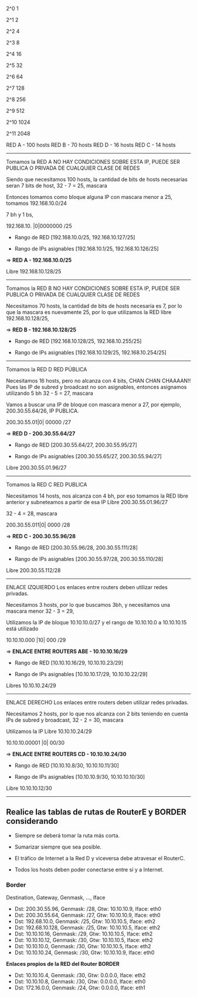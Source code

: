 2^0 1

2^1 2

2^2 4

2^3 8

2^4 16

2^5 32

2^6 64

2^7 128

2^8 256

2^9 512

2^10 1024

2^11 2048

RED A - 100 hosts
RED B - 70 hosts
RED D - 16 hosts
RED C - 14 hosts

* * *

Tomamos la RED A
NO HAY CONDICIONES SOBRE ESTA IP, PUEDE SER PUBLICA O PRIVADA DE CUALQUIER CLASE DE REDES

Siendo que necesitamos 100 hosts, la cantidad de bits de hosts necesarias seran 7 bits de host,
32 - 7 = 25, mascara

Entonces tomamos como bloque alguna IP con mascara menor a 25, tomamos 192.168.10.0/24

7 bh y 1 bs,

192.168.10. |0|0000000 /25

-   Rango de RED [192.168.10.0/25, 192.168.10.127/25]

-   Rango de IPs asignables [192.168.10.1/25, 192.168.10.126/25]

=> **RED A - 192.168.10.0/25**

Libre 192.168.10.128/25

* * *

Tomamos la RED B
NO HAY CONDICIONES SOBRE ESTA IP, PUEDE SER PUBLICA O PRIVADA DE CUALQUIER CLASE DE REDES

Necesitamos 70 hosts, la cantidad de bits de hosts necesaria es 7, por lo que la mascara es nuevamente 25,
por lo que utilizamos la RED libre 192.168.10.128/25,

=> **RED B - 192.168.10.128/25**

-   Rango de RED [192.168.10.128/25, 192.168.10.255/25]

-   Rango de IPs asignables [192.168.10.129/25, 192.168.10.254/25]

* * *

Tomamos la RED D
RED PÚBLICA

Necesitamos 16 hosts, pero no alcanza con 4 bits, CHAN CHAN CHAAAAN!!
Pues las IP de subred y broadcast no son asignables, entonces asignamos utilizando 5 bh
32 - 5 = 27, mascara

Vamos a buscar una IP de bloque con mascara menor a 27, por ejemplo, 200.30.55.64/26, IP PUBLICA.

200.30.55.01|0| 00000 /27

=> **RED D - 200.30.55.64/27**

-   Rango de RED [200.30.55.64/27, 200.30.55.95/27]

-   Rango de IPs asignables [200.30.55.65/27, 200.30.55.94/27]

Libre 200.30.55.01.96/27

* * *

Tomamos la RED C
RED PUBLICA

Necesitamos 14 hosts, nos alcanza con 4 bh, por eso tomamos la RED libre anterior y subneteamos a partir de esa IP
Libre 200.30.55.01.96/27

32 - 4 = 28, mascara

200.30.55.011|0| 0000 /28

=> **RED C - 200.30.55.96/28**

-   Rango de RED [200.30.55.96/28, 200.30.55.111/28]

-   Rango de IPs asignables [200.30.55.97/28, 200.30.55.110/28]

Libre 200.30.55.112/28

* * *

ENLACE IZQUIERDO
Los enlaces entre routers deben utilizar redes privadas.

Necesitamos 3 hosts, por lo que buscamos 3bh, y necesitamos una mascara menor 32 - 3 = 29,

Utilizamos la IP de bloque 10.10.10.0/27 y el rango de 10.10.10.0 a 10.10.10.15 está utilizado

10.10.10.000 |10| 000 /29

=> **ENLACE ENTRE ROUTERS ABE - 10.10.10.16/29**

-   Rango de RED [10.10.10.16/29, 10.10.10.23/29]

-   Rango de IPs asignables [10.10.10.17/29, 10.10.10.22/29]

Libres 10.10.10.24/29

* * *

ENLACE DERECHO
Los enlaces entre routers deben utilizar redes privadas.

Necesitamos 2 hosts, por lo que nos alcanza con 2 bits teniendo en cuenta IPs de subred y broadcast,
32 - 2 = 30, mascara

Utilizamos la IP Libre 10.10.10.24/29

10.10.10.00001 |0| 00/30

=> **ENLACE ENTRE ROUTERS CD - 10.10.10.24/30**

-   Rango de RED [10.10.10.8/30, 10.10.10.11/30]

-   Rango de IPs asignables [10.10.10.9/30, 10.10.10.10/30]

Libre 10.10.10.12/30

* * *


## Realice las tablas de rutas de RouterE y BORDER considerando

-   Siempre se deberá tomar la ruta más corta.

-   Sumarizar siempre que sea posible.

-   El tráfico de Internet a la Red D y viceversa debe atravesar el RouterC.

-   Todos los hosts deben poder conectarse entre sí y a Internet.


### Border

Destination, Gateway, Genmask, ..., Iface

-   Dst: 200.30.55.96, Genmask: /28, Gtw: 10.10.10.9, Iface: eth0
-   Dst: 200.30.55.64, Genmask: /27, Gtw: 10.10.10.9, Iface: eth0
-   Dst: 192.68.10.0, Genmask: /25, Gtw: 10.10.10.5, Iface: eth2
-   Dst: 192.68.10.128, Genmask: /25, Gtw: 10.10.10.5, Iface: eth2
-   Dst: 10.10.10.16, Genmask: /29, Gtw: 10.10.10.5, Iface: eth2
-   Dst: 10.10.10.12, Genmask: /30, Gtw: 10.10.10.5, Iface: eth2
-   Dst: 10.10.10.0, Genmask: /30, Gtw: 10.10.10.5, Iface: eth2
-   Dst: 10.10.10.24, Genmask: /30, Gtw: 10.10.10.9, Iface: eth0

**Enlaces propios de la RED del Router BORDER**

-   Dst: 10.10.10.4, Genmask: /30, Gtw: 0.0.0.0, Iface: eth2
-   Dst: 10.10.10.8, Genmask: /30, Gtw: 0.0.0.0, Iface: eth0
-   Dst: 172.16.0.0, Genmask: /24, Gtw: 0.0.0.0, Iface: eth1